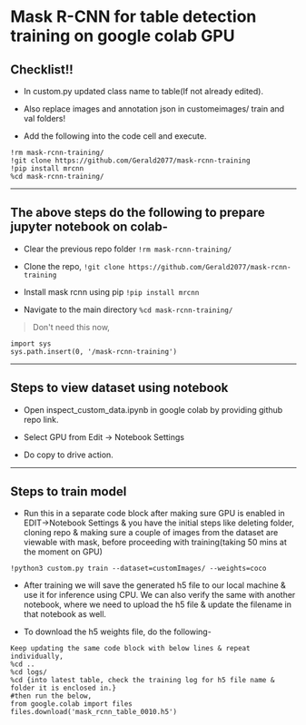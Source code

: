 # Mask R-CNN for table detection training on google colab GPU

## Checklist!!
* In custom.py updated class name to table(If not already edited).

* Also replace images and annotation json in customeimages/ train and val folders!

* Add the following into the code cell and execute.
``` 
!rm mask-rcnn-training/
!git clone https://github.com/Gerald2077/mask-rcnn-training
!pip install mrcnn
%cd mask-rcnn-training/ 

```
---

## The above steps do the following to prepare jupyter notebook on colab-

* Clear the previous repo folder
``` !rm mask-rcnn-training/ ```
* Clone the repo, 
``` !git clone https://github.com/Gerald2077/mask-rcnn-training ``` 

* Install mask rcnn using pip 
``` !pip install mrcnn ```

* Navigate to the main directory
``` %cd mask-rcnn-training/ ```

> Don't need this now,

```
import sys 
sys.path.insert(0, '/mask-rcnn-training')
```
---
## Steps to view dataset using notebook

* Open inspect_custom_data.ipynb in google colab by providing github repo link. 

* Select GPU from Edit -> Notebook Settings

* Do copy to drive action. 

---
## Steps to train model

* Run this in a separate code block after making sure GPU is enabled in EDIT->Notebook Settings & you have the initial steps like deleting folder, cloning repo & making sure a couple of images from the dataset are viewable with mask, before proceeding with training(taking 50 mins at the moment on GPU)
```
!python3 custom.py train --dataset=customImages/ --weights=coco
```

* After training we will save the generated h5 file to our local machine & use it for inference using CPU. We can also verify the same with another notebook, where we need to upload the h5 file & update the filename in that notebook as well.

* To download the h5 weights file, do the following-
```
Keep updating the same code block with below lines & repeat individually,
%cd ..
%cd logs/
%cd {into latest table, check the training log for h5 file name & folder it is enclosed in.}
#then run the below,
from google.colab import files
files.download('mask_rcnn_table_0010.h5') 
```